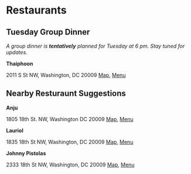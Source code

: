 # Restaurants 

## Tuesday Group Dinner 

_A group dinner is **tentatively** planned for Tuesday at 6 pm. Stay tuned for updates._ 

**Thaiphoon**

2011 S St NW, Washington, DC 20009
[Map](https://www.google.com/maps/place/Thaiphoon/@38.9143402,-77.0454463,15z/data=!4m2!3m1!1s0x0:0x855eaeb8508c46d?sa=X&ved=2ahUKEwi_hMXdgt76AhVhMjQIHUglBRwQ_BJ6BAhgEAU),
[Menu](https://www.thaiphoondupont.com/menus/)

## Nearby Resturaunt Suggestions

**Anju**

1805 18th St. NW, Washington DC 20009
[Map](https://www.google.com/maps/place/Anju/@38.9143826,-77.0436445,17z/data=!3m2!4b1!5s0x89b7b7c456d5f467:0x648b97e6a0bb4208!4m5!3m4!1s0x89b7b7bd0d618fb7:0xd0048ad884ba1b83!8m2!3d38.9143826!4d-77.0414505),
[Menu](https://www.anjurestaurant.com/dine-in)


**Lauriol**

1835 18th St NW, Washington, DC 20009
[Map](https://www.google.com/maps/place/Lauriol+Plaza/@38.9152917,-77.0436242,17z/data=!3m1!4b1!4m5!3m4!1s0x89b7b7c4e4d32621:0xe06947ced799866d!8m2!3d38.9152917!4d-77.0414302),
[Menu](https://www.lauriolplaza.com/online-ordering/lauriol-plaza/menu)

**Johnny Pistolas**

2333 18th St NW, Washington, DC 20009
[Map](https://www.google.com/maps/place/Johnny+Pistolas/@38.92048,-77.0438867,17z/data=!3m1!4b1!4m5!3m4!1s0x89b7b7dbb21f8cf5:0xdaa4d68cd774cb4d!8m2!3d38.92048!4d-77.0416927),
[Menu](https://johnnypistolas.com/new-page-1)

